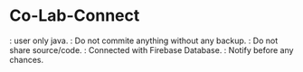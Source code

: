 # Co-Lab-Connect
: user only java.
: Do not commite anything without any backup.
: Do not share source/code.
: Connected with Firebase Database.
: Notify before any chances.
